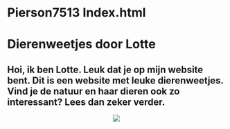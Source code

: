 # Pierson7513 Index.html
<h1>Dierenweetjes door Lotte</h1>
<h2>Hoi, ik ben Lotte. Leuk dat je op mijn website bent. Dit is een website met leuke dierenweetjes. Vind je de natuur en haar dieren ook zo interessant? Lees dan zeker verder.</h2>
<header>
  <img src=<"https://www.google.com/url?sa=i&url=https%3A%2F%2Fwww.thinglink.com%2Fen-us%2Fscene%2F1037344583320600578&psig=AOvVaw3xQeETolE1xEhzjvT6lvkx&ust=1624349901630000&source=images&cd=vfe&ved=0CAoQjRxqFwoTCLjzuYmlqPECFQAAAAAdAAAAABAJ">
</header>
